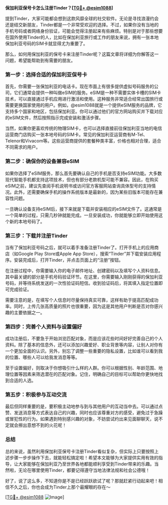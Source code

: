 **保加利亚保号卡怎么注册Tinder？[[TG💪+ @esim1088](https://t.me/s/esim1088)]**

提到Tinder，大家可能都会想到这款风靡全球的社交软件。无论是寻找浪漫约会还是结交新朋友，Tinder都是一个非常受欢迎的选择。不过，如果你没有当地的手机号码或者网络身份验证，可能会觉得注册起来有些麻烦。特别是对于那些想要在国外使用Tinder的人，比如在保加利亚旅行或工作的朋友来说，拥有一张本地保加利亚号码的SIM卡就显得尤为重要了。

那么，如何用保加利亚的保号卡来注册Tinder呢？这篇文章将详细为你解答这一问题，希望能帮助到有需要的朋友。

### 第一步：选择合适的保加利亚保号卡

首先，你需要一张保加利亚的电话卡。现在市面上有很多提供虚拟号码服务的公司，它们通常会提供一种叫做eSIM的服务。eSIM是一种不需要实体卡槽的SIM卡技术，可以直接通过手机应用进行激活和使用。这种服务非常适合经常出国旅行或需要更换国家使用的用户。例如，@esim1088就是一个提供eSIM服务的品牌，它支持多个国家和地区，包括保加利亚。你可以通过他们的官方网站购买并下载对应的eSIM文件，然后按照指示完成安装和激活步骤。

当然，如果你更喜欢传统的物理SIM卡，也可以选择直接前往保加利亚当地的电信运营商门店购买一张本地号码的SIM卡。常见的保加利亚运营商有M-Tel、Telenor和Vivacom等。这些运营商提供的套餐种类丰富，价格也相对合理，适合不同需求的用户。

### 第二步：确保你的设备兼容eSIM

如果你选择了eSIM服务，那么首先要确认自己的手机是否支持eSIM功能。大多数现代智能手机都支持这项技术，但也有部分老款机型可能不兼容。因此，在购买eSIM之前，建议先查阅手机说明书或访问官方客服网站查询具体型号的支持情况。此外，还需要确保手机的操作系统版本是最新的，因为某些旧版本可能存在兼容性问题。

一旦确认设备支持eSIM后，接下来就是下载并安装相应的eSIM文件了。这通常是一个简单的过程，只需几秒钟就能完成。一旦安装成功，你就能够立即开始使用这个新的本地号码了。

### 第三步：下载并注册Tinder

当有了保加利亚号码之后，就可以着手准备注册Tinder了。打开手机上的应用商店（如Google Play Store或Apple App Store），搜索“Tinder”并下载安装应用程序。安装完成后，打开Tinder，并点击页面上的“注册”按钮。

在注册过程中，你需要输入你的电子邮件地址、创建密码以及填写个人资料信息。其中最关键的部分是手机号码验证环节。在这里，你需要输入刚刚获得的保加利亚号码，并等待系统发送的一次性验证码短信。收到验证码后，将其填入指定位置即可完成验证。

需要注意的是，在填写个人信息时尽量保持真实可靠，这样有助于提高匹配成功率。同时，上传几张高质量的照片也很重要，因为这是其他用户判断是否对你感兴趣的主要依据之一。

### 第四步：完善个人资料与设置偏好

成功注册后，不要急于开始浏览匹配对象，而是应该花些时间好好完善自己的个人资料。除了基本的信息外，还可以添加兴趣爱好、职业背景等内容，让别人对你有一个更加全面的认识。另外，别忘了调整一些重要的隐私设置，比如谁可以看到我的位置、哪些人可以给我发消息等等。

至于设置偏好，则取决于你想吸引什么样的人群。你可以根据性别、年龄范围、地理位置等因素来筛选潜在的匹配对象。记住，明确自己的目标可以帮助你更快地找到合适的人选。

### 第五步：积极参与互动交流

最后但同样重要的是，要积极主动地参与到与其他用户的互动当中去。可以通过点赞、发送消息等方式表达自己的兴趣，同时也应该尊重对方的感受，避免过于急躁或冒犯性的行为。如果遇到特别感兴趣的对象，不妨尝试约出来见面聊聊天，说不定就会擦出意想不到的火花呢！

### 总结

总的来说，虽然利用保加利亚保号卡注册Tinder看似复杂，但实际上只要按照上述步骤一步步操作下去，就能轻松搞定啦！希望本文能够为大家提供实用有效的指导，让大家能够在保加利亚乃至世界各地都能顺利享受到Tinder带来的乐趣。当然啦，无论在哪里使用Tinder，都要记得遵守当地法律法规和社会公德哦！

好了，说了这么多，不知道你是不是已经跃跃欲试了呢？那就赶紧行动起来吧！相信不久之后，你也会成为Tinder上那个最耀眼的存在～

[[TG💪+ @esim1088](https://t.me/s/esim1088) ![Image](https://i.postimg.cc/4NQfJmqS/Snipaste-2025-05-13-00-14-12.png)]